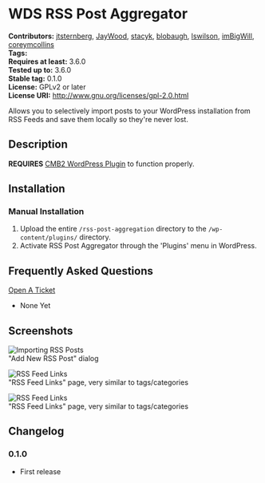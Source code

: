 # WDS RSS Post Aggregator #
**Contributors:**     [jtsternberg](https://github.com/jtsternberg), [JayWood](https://github.com/JayWood), [stacyk](https://github.com/stacyk), [blobaugh](https://github.com/blobaugh), [lswilson](https://github.com/lswilson), [imBigWill](https://github.com/ImBigWill), [coreymcollins](https://github.com/coreymcollins)   
**Tags:**  
**Requires at least:** 3.6.0  
**Tested up to:**      3.6.0  
**Stable tag:**        0.1.0  
**License:**           GPLv2 or later  
**License URI:**       http://www.gnu.org/licenses/gpl-2.0.html  

Allows you to selectively import posts to your WordPress installation from RSS Feeds and save them locally so they're never lost.

## Description ##

**REQUIRES** [CMB2 WordPress Plugin](https://wordpress.org/plugins/cmb2/) to function properly.

## Installation ##

### Manual Installation ###

1. Upload the entire `/rss-post-aggregation` directory to the `/wp-content/plugins/` directory.
2. Activate RSS Post Aggregator through the 'Plugins' menu in WordPress.

## Frequently Asked Questions ##
[Open A Ticket](https://github.com/WebDevStudios/WDS-RSS-Post-Aggregator/issues)

* None Yet 

## Screenshots ##

![Importing RSS Posts](https://raw.githubusercontent.com/WebDevStudios/WDS-RSS-Post-Aggregator/master/screenshot-1.jpg)   
"Add New RSS Post" dialog

![RSS Feed Links](https://raw.githubusercontent.com/WebDevStudios/WDS-RSS-Post-Aggregator/master/screenshot-2.jpg)   
"RSS Feed Links" page, very similar to tags/categories

![RSS Feed Links](https://raw.githubusercontent.com/WebDevStudios/WDS-RSS-Post-Aggregator/master/screenshot-3.jpg)   
"RSS Feed Links" page, very similar to tags/categories


## Changelog ##

### 0.1.0 ###
* First release
